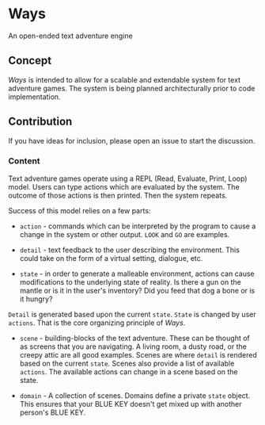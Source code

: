 # Ways

An open-ended text adventure engine

## Concept

_Ways_ is intended to allow for a scalable and extendable system for text
adventure games. The system is being planned architecturally prior to code
implementation.

## Contribution

If you have ideas for inclusion, please open an issue to start the discussion.

### Content

Text adventure games operate using a REPL (Read, Evaluate, Print, Loop)
model. Users can type actions which are evaluated by the system. The
outcome of those actions is then printed. Then the system repeats.

Success of this model relies on a few parts:

- `action` - commands which can be interpreted by the program to cause
  a change in the system or other output. `LOOK` and `GO` are examples.

- `detail` - text feedback to the user describing the environment. This
  could take on the form of a virtual setting, dialogue, etc.

- `state` - in order to generate a malleable environment, actions can
  cause modifications to the underlying state of reality. Is there a gun
  on the mantle or is it in the user's inventory? Did you feed that dog
  a bone or is it hungry?

`Detail` is generated based upon the current `state`. `State` is changed
by user `actions`. That is the core organizing principle of _Ways_.

- `scene` - building-blocks of the text adventure. These can be thought of
  as screens that you are navigating. A living room, a dusty road, or the
  creepy attic are all good examples. Scenes are where `detail` is
  rendered based on the current `state`. Scenes also provide a list of
  available `actions`. The available actions can change in a scene based
  on the state.

- `domain` - A collection of scenes. Domains define a private `state`
  object. This ensures that your BLUE KEY doesn't get mixed up with
  another person's BLUE KEY.

